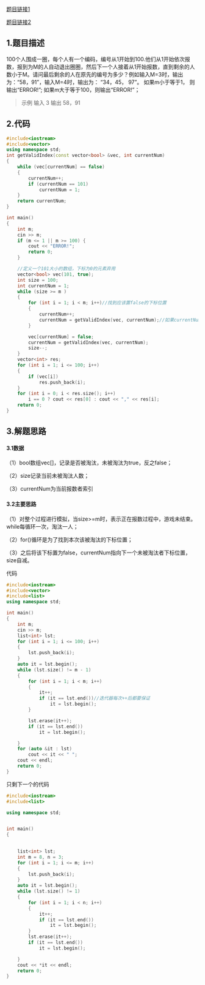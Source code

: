 

[题目链接1](https://blog.csdn.net/xxn_723911/article/details/80376652?utm_medium=distribute.pc_relevant_download.none-task-blog-baidujs-1.nonecase&depth_1-utm_source=distribute.pc_relevant_download.none-task-blog-baidujs-1.nonecase)

[题目链接2](https://blog.csdn.net/yuanxu716/article/details/77879367)

## 1.题目描述

100个人围成一圈，每个人有一个编码，编号从1开始到100.他们从1开始依次报数，报到为M的人自动退出圈圈，然后下一个人接着从1开始报数，直到剩余的人数小于M。请问最后剩余的人在原先的编号为多少？例如输入M=3时，输出为：“58，91”，输入M=4时，输出为： “34，45， 97”。	
如果m小于等于1， 则输出“ERROR!”;
如果m大于等于100，则输出“ERROR!”；

> 示例
> 输入
> 3
> 输出
> 58，91

## 2.代码

```cpp
#include<iostream>
#include<vector>
using namespace std;
int getValidIndex(const vector<bool> &vec, int currentNum)
{
	while (vec[currentNum] == false)
	{
		currentNum++;
		if (currentNum == 101)
			currentNum = 1;
	}
	return currentNum;
}

int main()
{
	int m;
	cin >> m;
	if (m <= 1 || m >= 100) {
		cout << "ERROR!";
		return 0;
	}

	//定义一个101大小的数组，下标为0的元素弃用
	vector<bool> vec(101, true);
	int size = 100;
	int currentNum = 1;
	while (size >= m )
	{
		for (int i = 1; i < m; i++)//找到应该置false的下标位置
		{
			currentNum++;
			currentNum = getValidIndex(vec, currentNum);//如果currentNum下标当前元素值为ture，则currentNum不变，否则，指向下一个为true的索引
		}

		vec[currentNum] = false;
		currentNum = getValidIndex(vec, currentNum);
		size--;
	}
	vector<int> res;
	for (int i = 1; i <= 100; i++)
	{
		if (vec[i])
			res.push_back(i);
	}
	for (int i = 0; i < res.size(); i++)
		i == 0 ? cout << res[0] : cout << "," << res[i];
	return 0;
}

```



## 3.解题思路

#### 3.1数据

（1）bool数组vec[]，记录是否被淘汰，未被淘汰为true，反之false；

（2）size记录当前未被淘汰人数；

（3）currentNum为当前报数者索引

#### 3.2主要思路

（1）对整个过程进行模拟，当size>=m时，表示正在报数过程中，游戏未结束。while每循环一次，淘汰一人；

（2）for()循环是为了找到本次该被淘汰的下标位置；

（3）之后将该下标置为false，currentNum指向下一个未被淘汰者下标位置，size自减。



代码

```cpp
#include<iostream>
#include<vector>
#include<list>
using namespace std;

int main()
{
	int m;
	cin >> m;
	list<int> lst;
	for (int i = 1; i <= 100; i++)
	{
		lst.push_back(i);
	}
	auto it = lst.begin();
	while (lst.size() != m - 1)
	{
		for (int i = 1; i < m; i++)
		{
			it++;
			if (it == lst.end())//迭代器每次++后都要保证
				it = lst.begin();
		}

		lst.erase(it++);
		if (it == lst.end())
			it = lst.begin();

	}
	for (auto &it : lst)
		cout << it << " ";
	cout << endl;
	return 0;
}
```









只剩下一个的代码

```cpp
#include<iostream>
#include<list>

using namespace std;


int main()
{
	

	list<int> lst;
	int m = 8, n = 3;
	for (int i = 1; i <= m; i++)
	{
		lst.push_back(i);
	}
	auto it = lst.begin();
	while (lst.size() != 1)
	{
		for (int i = 1; i < n; i++)
		{
			it++;
			if (it == lst.end())
				it = lst.begin();
		}
		lst.erase(it++);
		if (it == lst.end())
			it = lst.begin();

	}
	cout << *it << endl;
	return 0;
}
```





